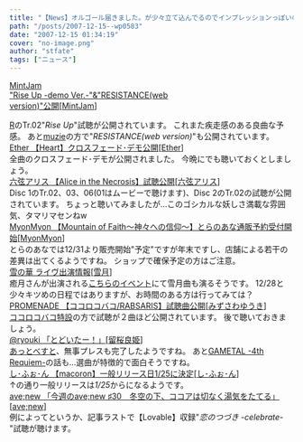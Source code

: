 ```yaml
---
title: "【News】オルゴール届きました。が少々立て込んでるのでインプレッションっぽいのは後日…(汗"
path: "/posts/2007-12-15--wp0583"
date: "2007-12-15 01:34:19"
cover: "no-image.png"
author: "stfate"
tags: ["ニュース"]
---
```


<style type="text/css">
<!--
p {white-space: pre-wrap};
-->
</style>

<a class="topics" href="http://www.mintjam.net/" target="_blank">MintJam "Rise Up -demo Ver.-"&"RESISTANCE(web version)"公開</a><span class="junre">[<a href="http://www.mintjam.net/" target="_blank">MintJam</a>]</span>
<div class="news"><a href="http://www.mintjam.net/R/R.htm" target="_blank">R</a>のTr.02"<em>Rise Up</em>"試聴が公開されています。
これまた疾走感のある良曲な予感。
あと<a href="http://www.muzie.co.jp/cgi-bin/artist.cgi?id=a011858" target="_blank">muzie</a>の方で"<em>RESISTANCE(web version)</em>"も公開されています。</div>
<a class="topics" href="http://www.ether-music.com/" target="_blank">Ether 【Heart】クロスフェード･デモ公開</a><span class="junre">[<a href="http://www.ether-music.com/" target="_blank">Ether</a>]</span>
<div class="news">全曲のクロスフェード･デモが公開されました。
今晩にでも聴いておくとしましょう。</div>
<a class="topics" href="http://www.rokugen.net/" target="_blank">六弦アリス 【Alice in the Necrosis】試聴公開</a><span class="junre">[<a href="http://www.rokugen.net/" target="_blank">六弦アリス</a>]</span>
<div class="news">Disc 1のTr.02、03、06(01はムービーで聴けます)、Disc 2のTr.02の試聴が公開されています。
ちょっと聴いてみましたが…このゴシカルな妖しさ満載な雰囲気、タマリマセンねw</div>
<a class="topics" href="http://www.toranoana.jp/shop/071214_myon/" target="_blank">MyonMyon 【Mountain of Faith～神々への信仰～】とらのあな通販予約受付開始</a><span class="junre">[<a href="http://www.myonmyon.com/" target="_blank">MyonMyon</a>]</span>
<div class="news">とらのあなでは12/31より販売開始"予定"ですが年末ですし、店舗による若干の差異は出てくるようですね。
ショップで確保予定の方はご注意。</div>
<a class="topics" href="http://aonokioku.sakura.ne.jp/setsugetsu/" target="_blank">雪の華 ライヴ出演情報</a><span class="junre">[<a href="http://aonokioku.sakura.ne.jp/setsugetsu/" target="_blank">雪月</a>]</span>
<div class="news">癒月さんが出演される<a href="http://tcc.nifty.com/cs/catalog/tcc_schedule/catalog_071128182280_1.htm" target="_blank">こちらのイベント</a>にて雪月曲も演るそうです。
12/28と少々キツめの日程ではありますが、お時間のある方は行ってみては？</div>
<a class="topics" href="http://park17.wakwak.com/~one/promenade/" target="_blank">PROMENADE 【ココロコバコ/RABSARIS】試聴曲公開</a><span class="junre">[<a href="http://park17.wakwak.com/~one/promenade/" target="_blank">みずさわゆうき</a>]</span>
<div class="news"><a href="http://park17.wakwak.com/~one/kokoro/" target="_blank">ココロコバコ特設</a>の方で試聴が２曲ほど公開されています。
後で聴いておきましょう。</div>
<a class="topics" href="http://ryouki.net/" target="_blank">@ryouki 「とどいたー！」</a><span class="junre">[<a href="http://ryouki.net/" target="_blank">留桜良姫</a>]</span>
<div class="news"><a href="http://ryouki.net/besthp/" target="_blank">あっとべすと</a>、無事プレスも完了したようですね。
あと<a href="http://17.pro.tok2.com/~nijiden2/gametal4/index.htm" target="_blank">GAMETAL -4th Requiem-</a>の話も…選曲が特徴的で面白そうですね。</div>
<a class="topics" href="http://cure.product.co.jp/chiffon/" target="_blank">し･ふぉ･ん 【macoron】一般リリース日1/25に決定</a><span class="junre">[<a href="http://cure.product.co.jp/chiffon/" target="_blank">し･ふぉ･ん</a>]</span>
<div class="news">↑の通り一般リリースは<em>1/25</em>からになるようです。</div>
<a class="topics" href="http://blog.avenew.jp/archives/108" target="_blank">ave;new 「今週のave;new ♯30　冬空の下、ココアは切なく湯気をたてる」</a><span class="junre">[<a href="http://www.avenew.jp/" target="_blank">ave;new</a>]</span>
<div class="news">例によってというか、記事ラストで【Lovable】収録"<em>恋のつづき -celebrate-</em>"試聴が聴けます。</div>
